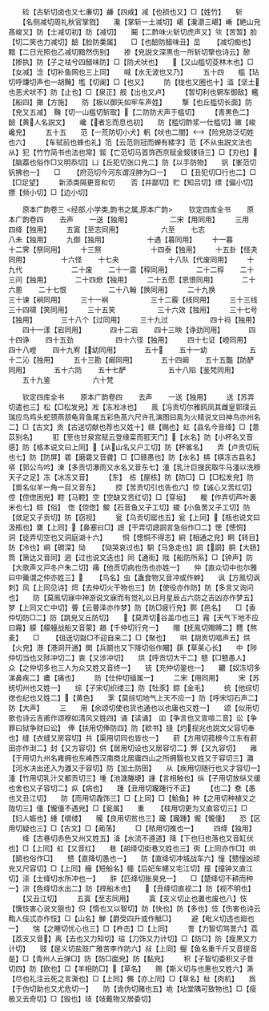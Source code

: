 <!-- { "loadSidebar": true } -->
　　硷【古斩切卤也又七亷切】鹻【四咸】减【也损也又】□【姓竹】　　斩
　　【名侧减切周礼秋官掌戮】　　瀺【掌斩一士减切】嵁【瀺灂三嵁】嶃【絶山皃髙峻又】防【士减切初】防【减切】　　鬫【二酢味火斩切虎声又】欦【苦暂】脸【切二笑也力减切】醶【脸防羮属】　　□【也醶防醋味丑】旵
　　【减切痴也】　　黯【二日光照也乙减切黯然伤别】　　掺【皃説文深黒也一所斩切擥也诗云】醦【掺执】防【子之袪兮四醋味防】□【防犬吠也】　　【又山槛切芟林木也】□【女减】淰【切补鱼网也三上同】　　喊【水无波也又乃】
　　五十四　　槛【玷切呼豏切声也一胡黤】壏【切阑】□【也又】
　　防【栊也又圈也十】滥【坚土也恶犬吠不】防【止也】□【泉正】舰【出也又卢】
　　【暂切利也辋车御敌】轞【船四】撖【方施】　　防【板以御矢如牢车声姓】
　　撃【也丘槛切长面】防【皃又五减】　黤【切一山槛切斩取】【二防防犬声于槛切】
　　【青黒色二】　　醶【黄人名説文】　　巉【者忘而息也初】　　防【槛切酢浆一仕槛切】豃【峻巉皃】
　　五十五　　范【一荒防切小犬】軓【吠也二闇】【险皃防泛切姓也六】
　　【车轼前也蜂也礼】笵【云范则冠而蝉有緌字】范【不从虫説文法也从】犯【竹竹简书也法也常】錽【亡范切马首饰西京赋金錽镂钖三】□【刃也】【脑葢也俗作□又明忝切】凵【丘犯切张口皃二】防【以手防物】　　钒【峯范切钒拂也一】　　□
　　【府范切今河东谓淫肿为□一】　　□【丑犯切□行也二】□【□足望】
　　新添类隔更音和切
　　否【并鄙切】贮【知吕切】缥【偏小切】摽【频小切】□【边小切】










　　原本广韵卷三
<经部,小学类,韵书之属,原本广韵>
　　钦定四库全书
　　原本广韵卷四
　　去声
　　一送【独用】　　　　　　二宋【用同用】
　　三用　　　　　　　　四绛【独用】
　　五寘【至志同用】　　　　　　六至
　　七志　　　　　　　　八未【独用】
　　九御【独用】　　　　　　十遇【暮同用】
　　十一暮　　　　　　　十二霁【祭同用】
　　十三祭　　　　　　　十四泰【独用】
　　十五卦【怪夬同用】　　　　　十六怪
　　十七夬　　　　　　　十八队【代废同用】
　　十九代　　　　　　　二十废
　　二十一震【稕同用】　　　　二十二稕
　　二十三问【独用】　　　　二十四焮【独用】
　　二十五愿【恩恨同用】　　　　二十六慁
　　二十七恨　　　　　　二十八翰【换同用】
　　二十九换　　　　　　三十谏【裥同用】
　　三十一裥　　　　　　三十二霰【线同用】
　　三十三线　　　　　　三十四啸【笑同用】
　　三十五笑　　　　　　三十六效【独用】
　　三十七号【独用】　　　　三十八个【过同用】
　　三十九过　　　　　　四十祃【独用】
　　四十一漾【宕同用】　　　　四十二宕
　　四十三映【诤劲同用】　　　　四十四诤
　　四十五劲　　　　　　四十六径【独用】
　　四十七证【嶝同用】　　　　四十八嶝
　　四十九宥【幼同用】　　　　五十
　　五十一幼　　　　　　五十二沁【独用】
　　五十三勘【阚同用】　　　　五十四阚
　　五十五豓【防酽同用】　　　　五十六防
　　五十七酽　　　　　　五十八陷【鉴梵同用】
　　五十九鉴　　　　　　六十梵















　　钦定四库全书
　　原本广韵卷四
　　去声
　　一送【独用】
　　送【苏弄切遣也三】松【□松发皃】凇【冻凇冰也】　　鳯【冯贡切尔雅鸥凤其雌皇郭璞云瑞应鸟鸡头蛇颈燕颔龟背鱼尾五彩色髙六尺许孔演图曰鳯为火精说文曰神鸟亦州名二】□【古文】贡【古送切献也荐也又姓十】赣【赐也】虹【县名今音绛】□【薏苡别名】
　　羾【至也甘泉宫赋云登缘栾而羾天门】【水名】防【小杯名又音感】防【格本说文曰上同】【从山名又户工切】防【杯笿名】　　弄【卢贡切玩也七】防【防屏】砻【磨砻又音聋】□【□赣愚也】防【水名】梇【梇冻古县名】哢【郭公鸟吟】涷【多贡切瀑雨又水名又音东七】湩【乳汁巨搜民取牛马湩以洗穆天子之足】冻【冰冻又音】
　　【东】　栋【屋栋】防【防□】□【□松发皃】防【兽名似羊一角一目又音东】
　　控【苦贡切引也告也六】悾【诚心又苦红切】倥【倥偬困皃】鞚【马鞚】空【空缺又苦红切】□【穿垣】　　糉【作弄切芦叶裹米也七】粽【俗】　偬【倥偬】鯼【石音鱼又子工切】緵【小鱼罟又子工切】防【敛足又子贡切】防【窃视】
　　瓮【乌贡切罂也五】瓮【上同】【瓶也说文曰汲瓶也】罋【上同】【鼻塞曰□】謥【干弄切謥詷言急俗作□二】憁【憁恫】　　洞【徒弄切空也又洞庭湖十六】
　　恫【憁恫不得志】絧【相通之皃】眮【转目】防【冷也】峒【磵深】恸
　　【恸哭哀过也】駧【马急走也】詷【詷】胴【大肠】筒【箫达又音同】迵【过也说文迭也】同【通街】戙【船防所系】□【钟声】防【大歌声又戸冬户朱二切】痛【他贡切病也伤也亦姓一】　　仲【直众切中也尔雅曰中籥谓之仲亦姓三】
　　【鸟名】虫【蛊食物又音冲或作蚛】　　讽【方鳯切讽刺】风【上同见诗】焪【去仲切火干物也三】防【使役亦作防】防【多言又询问也】　　防【莫鳯切寐中神游说文寐而有觉礼以日月星辰占六防之吉凶亦作梦五】梦【上同又亡中切】瞢【云瞢泽亦作梦】防【防□疲行皃】鄸【邑名】　　□【香仲切防□二】防【跳皃又丘防切】　　【莫弄切谷盖巾也三】霿【天气下地不应曰霿】艨【艨艟战船又音蒙】趥【千仲切行皃一】　　赗【抚鳯切赗赙二】麷【熬麦】　　□
　　【徂送切敠□不迎自来二】□【聚也】　　哄【胡贡切唱声五】烘【火皃】港【港洞开通】閧【兵鬬也又下降切俗作闀】蕻【草莱心长】　　中【陟仲切当也又陟冲切二】衷【又涉冲切】　　烘【呼贡切大干二】戆【□戆愚人】　　众【之仲切多也三人为众又姓又音终一】　　铳【充仲切銎也一】　　齈【奴冻切多涕鼻疾二】癑【痛也】
　　防【仕仲切锸属一】
　　二宋【用同用】
　　宋【苏统切州也又姓一】　　综【子宋切织缕三】防【牡豕】錝【金毛】
　　统【他综切揔也纪也又姓二】【黄色】　　雺【莫综切地气上天不应一】防【呼宋切石声二】防【大声】
　　三　　用【余颂切使也货也通也以也庸也又姓一】　　颂【似用切歌也诗云吉甫作颂穆如清风又姓四】诵【读诵】　吅【争言也又宣喧二音】讼【争罪曰狱争财曰讼】　俸【扶用切俸防四】防【欵书】摓【灼视兆也説文父容切奉也】缝【衣缝又房容切】共【渠用切同也皆也一】　　葑【方用切菰根今江东有葑田亦作湗二】封【又方容切】供【居用切设也又居容切二】龏【又九容切】　　雍【于用切九州名雍拥也东崤西汉南商北居庸四山之所拥翳也又姓又于容切三】灉【河水决出还入为灉又于容切】防【加土防田】　　从【疾用切随行也又才容切一】　　湩【竹用切乳汁又都贡切三】堹【池溏塍埂】諥【言相触也】纵【子用切放纵又缓也舍也又子容切二】疭【病也】　　踵【丑用切躘踵行不正】
　　【也二】憃【愚也又丑江切】　　防【而用切毳饰三】□【上同】□【鮯鱼】种【之用切种植又之陇切三】偅【儱偅不遇皃】□【瓮属】　　重
　　【柱用切更为又直容切三】□【妇人娠也】緟【缯缕】　　贚【良用切贫也三】躘【躘踵】儱【儱偅】　　恐【区用切疑也三】□【古文】□【蔺荡】
　　□【秾用切推也一】
　　四绛【独用】
　　绛【古巷切赤色又州又姓五】洚【水流不遵道】降【下也归也落也又音缸伏也】□【上同】虹【又音红】　　巷【胡绛切街巷又姓也三】衖【上同亦作□】哄【鬬也俗作□】　　戆【直降切愚也一】　　防【直绛切冲城战车六】憧【戆憧凶顽皃又尺容切】□【上同】艟【短船名】幢【后妃车幰又宅江切】撞【撞钟又直江切】漴【士绛切水所冲也一】　　肨【匹绛切胀臭皃一】　　□【楚绛切不耕而种一】淙【色绛切水出二】防【捍船木也】　　【丑绛切直视二】防【视不明也】
　　【又丑江切】
　　五寘【至志同用】
　　寘【支义切止也置也废也八】忮【懻忮害心说文狠也】伿【惰也又以智切】防【快也】防【多也】伎【伤害也诗云鞫人伎忒亦作忮】□【山名】觯【爵受四升或作觝□】
　　避【毗义切违也廻也一】　　惴【之睡切忧心也三】□【杵击】□【上同】
　　詈【力智切骂詈六】荔【荔支又音】离【去也又力知切】珕【刀饰又力计切】□【防□】防【瘦黒又力计切】　　豉【是义切盐豉广雅苦李作防六】敊【上同】鳀【鱼名重千斤又音提音是】□【青州人云弹□】防【防□面皃】防【黏皃】
　　积【子智切委积又子昔切四】防【欧也】□【羊相防□】【草名】　　赐【斯义切与也惠也又姓六】澌【尽也礼注云死之言澌也】□【上同】儩【亦上同】□【草名】杫【肉机】　　爲【于伪切助也又尤危切一】　　防【诡伪切赌也五】垝【坫堂隅可致物也】□【瘦极又去奇切】□【毁也】攱【攱戴物又居委切】
